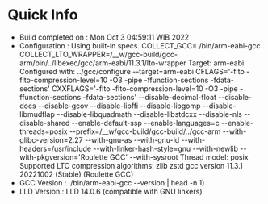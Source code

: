 # Quick Info
* Build completed on : Mon Oct  3 04:59:11 WIB 2022
* Configuration : Using built-in specs.
COLLECT_GCC=./bin/arm-eabi-gcc
COLLECT_LTO_WRAPPER=/__w/gcc-build/gcc-arm/bin/../libexec/gcc/arm-eabi/11.3.1/lto-wrapper
Target: arm-eabi
Configured with: ../gcc/configure --target=arm-eabi CFLAGS='-flto -flto-compression-level=10 -O3 -pipe -ffunction-sections -fdata-sections' CXXFLAGS='-flto -flto-compression-level=10 -O3 -pipe -ffunction-sections -fdata-sections' --disable-decimal-float --disable-docs --disable-gcov --disable-libffi --disable-libgomp --disable-libmudflap --disable-libquadmath --disable-libstdcxx --disable-nls --disable-shared --enable-default-ssp --enable-languages=c --enable-threads=posix --prefix=/__w/gcc-build/gcc-build/../gcc-arm --with-glibc-version=2.27 --with-gnu-as --with-gnu-ld --with-headers=/usr/include --with-linker-hash-style=gnu --with-newlib --with-pkgversion='Roulette GCC' --with-sysroot
Thread model: posix
Supported LTO compression algorithms: zlib zstd
gcc version 11.3.1 20221002 (Stable) (Roulette GCC) 
* GCC Version : ./bin/arm-eabi-gcc --version | head -n 1)
* LLD Version : LLD 14.0.6 (compatible with GNU linkers)

